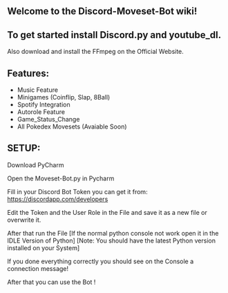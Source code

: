 ## Welcome to the Discord-Moveset-Bot wiki!

## To get started install Discord.py and youtube_dl.

Also download and install the FFmpeg on the Official Website.

## Features:

- Music Feature
- Minigames (Coinflip, Slap, 8Ball)
- Spotify Integration
- Autorole Feature
- Game_Status_Change
- All Pokedex Movesets (Avaiable Soon)

## SETUP:

Download PyCharm

Open the Moveset-Bot.py in Pycharm

Fill in your Discord Bot Token you can get it from: https://discordapp.com/developers

Edit the Token and the User Role in the File and save it as a new file or overwrite it.

After that run the File [If the normal python console not work open it in the IDLE Version of Python] [Note: You should have the latest Python version installed on your System]

If you done everything correctly you should see on the Console a connection message!

After that you can use the Bot !
